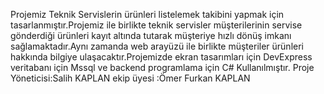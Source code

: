 Projemiz Teknik Servislerin ürünleri listelemek takibini yapmak için tasarlanmıştır.Projemiz ile birlikte teknik servisler müşterilerinin servise gönderdiği ürünleri kayıt altında tutarak müşteriye hızlı dönüş imkanı sağlamaktadır.Aynı zamanda web arayüzü ile birlikte müşteriler ürünleri hakkında bilgiye ulaşacaktır.Projemizde ekran tasarımları için DevExpress veritabanı için Mssql ve backend programlama için C# Kullanılmıştır.
Proje Yöneticisi:Salih KAPLAN
ekip üyesi :Ömer Furkan KAPLAN
